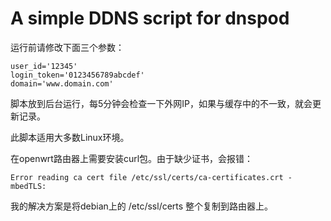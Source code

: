 # A simple DDNS script for dnspod


运行前请修改下面三个参数：

    user_id='12345'
    login_token='0123456789abcdef'
    domain='www.domain.com'

脚本放到后台运行，每5分钟会检查一下外网IP，如果与缓存中的不一致，就会更新记录。

此脚本适用大多数Linux环境。

在openwrt路由器上需要安装curl包。由于缺少证书，会报错：

    Error reading ca cert file /etc/ssl/certs/ca-certificates.crt - mbedTLS:

我的解决方案是将debian上的 /etc/ssl/certs  整个复制到路由器上。
